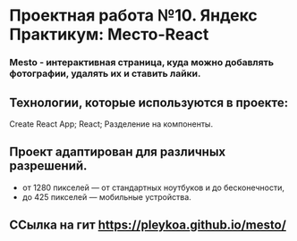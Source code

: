 # Проектная работа №10. Яндекс Практикум: Место-React

### Mesto - интерактивная страница, куда можно добавлять фотографии, удалять их и ставить лайки.

## Технологии, которые используются в проекте:
Create React App;
React;
Разделение на компоненты.


## Проект адаптирован для различных разрешений.
* от 1280 пикселей — от стандартных ноутбуков и до бесконечности,
* до 425 пикселей — мобильные устройства.



## ССылка на гит https://pleykoa.github.io/mesto/
